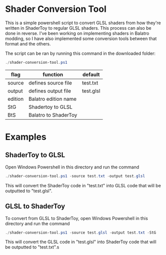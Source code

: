 # Shader Conversion Tool
 
This is a simple powershell script to convert GLSL shaders from how they're written in ShaderToy to regular GLSL shaders. This process can also be done in reverse. I've been working on implementing shaders in Balatro modding, so I have also implemented some conversion tools between that format and the others.

The script can be ran by running this command in the downloaded folder:
```powershell
./shader-conversion-tool.ps1
```

|flag|function|default|
|--|--|--|
| source | defines source file|test.txt|
| output | defines output file |test.glsl|
| edition | Balatro edition name ||
| StG | Shadertoy to GLSL ||
| BtS | Balatro to ShaderToy ||

# Examples
## ShaderToy to GLSL
Open Windows Powershell in this directory and run the command
```powershell
./shader-conversion-tool.ps1 -source test.txt -output test.glsl
```
This will convert the ShaderToy code in "test.txt" into GLSL code that will be outputted to "test.glsl".

## GLSL to ShaderToy
To convert from GLSL to ShaderToy, open Windows Powershell in this directory and run the command
```powershell
./shader-conversion-tool.ps1 -source test.glsl -output test.txt -StG
```
This will convert the GLSL code in "test.glsl" into ShaderToy code that will be outputted to "test.txt".s